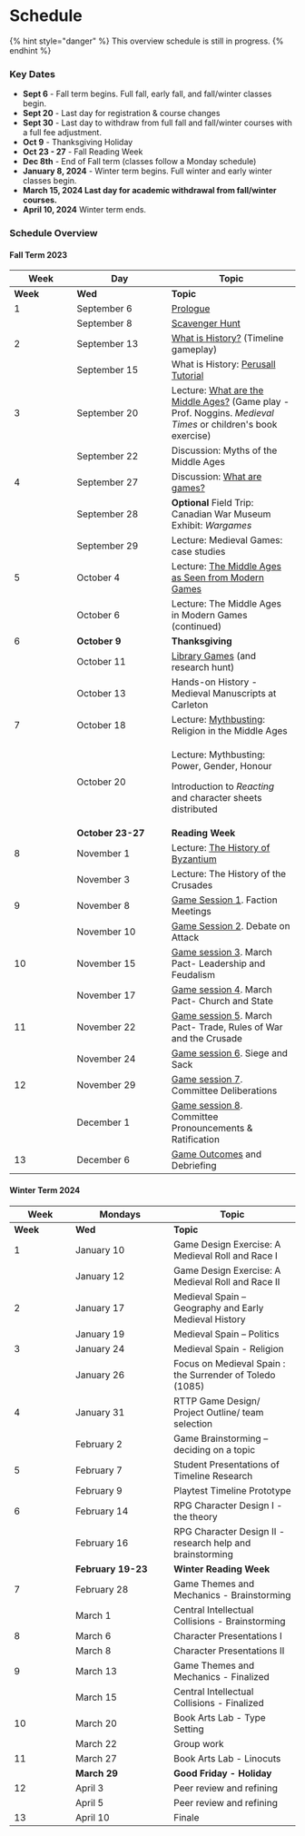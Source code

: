 # Schedule

{% hint style="danger" %}
This overview schedule is still in progress.&#x20;
{% endhint %}

### Key Dates

* **Sept 6** - Fall term begins. Full fall, early fall, and fall/winter classes begin.
* **Sept 20** - Last day for registration & course changes&#x20;
* **Sept 30** - Last day to withdraw from full fall and fall/winter courses with a full fee adjustment.
* **Oct 9** -  Thanksgiving Holiday
* **Oct 23 - 27** - Fall Reading Week
* **Dec 8th** - End of Fall term (classes follow a Monday schedule)
* **January 8, 2024** - Winter term begins. Full winter and early winter classes begin.
* **March 15, 2024 Last day for academic withdrawal from fall/winter courses.**
* **April 10, 2024** Winter term ends.

### Schedule Overview

#### Fall Term 2023

<table data-header-hidden><thead><tr><th width="94.59055118110237">Week</th><th width="151">Day</th><th>Topic</th></tr></thead><tbody><tr><td><strong>Week</strong></td><td><strong>Wed</strong></td><td><strong>Topic</strong></td></tr><tr><td>1</td><td>September 6</td><td><a href="../../pregame/welcome.md">Prologue</a></td></tr><tr><td></td><td>September 8</td><td><a href="../assignments/1.-scavenger-hunt.md">Scavenger Hunt</a></td></tr><tr><td>2</td><td>September 13</td><td><a href="../../fundamentals/2.-what-is-history.md">What is History?</a> (Timeline gameplay)</td></tr><tr><td></td><td>September 15</td><td>What is History: <a href="../assignments/2.2-introduction-to-perusall-in-class-optional/">Perusall Tutorial</a></td></tr><tr><td>3</td><td>September 20</td><td>Lecture: <a href="../../fundamentals/3.-what-are-the-middle-ages.md">What are the Middle Ages?</a> (Game play - Prof. Noggins. <em>Medieval Times</em> or children's book exercise)</td></tr><tr><td></td><td>September 22</td><td>Discussion: Myths of the Middle Ages</td></tr><tr><td>4</td><td>September 27</td><td>Discussion: <a href="../../fundamentals/4.-what-are-games/">What are games?</a></td></tr><tr><td></td><td>September 28</td><td><strong>Optional</strong> Field Trip: Canadian War Museum Exhibit: <em>Wargames</em></td></tr><tr><td></td><td>September 29</td><td>Lecture: Medieval Games: case studies</td></tr><tr><td>5</td><td>October 4</td><td>Lecture: <a href="../../historical-games-studies/5.-medieval-games.md">The Middle Ages as Seen from Modern Games</a></td></tr><tr><td></td><td>October 6</td><td>Lecture: The Middle Ages in Modern Games (continued)</td></tr><tr><td>6</td><td><strong>October 9</strong></td><td><strong>Thanksgiving</strong></td></tr><tr><td></td><td>October 11</td><td><a href="../../historical-games-studies/6.-research-week.md">Library Games</a> (and research hunt)</td></tr><tr><td></td><td>October 13</td><td>Hands-on History - Medieval Manuscripts at Carleton</td></tr><tr><td>7</td><td>October 18</td><td>Lecture: <a href="../../historical-games-studies/7.-mythbusting-the-middle-ages.md">Mythbusting</a>: Religion in the Middle Ages</td></tr><tr><td></td><td>October 20</td><td><p>Lecture: Mythbusting: Power, Gender, Honour</p><p></p><p>Introduction to <em>Reacting</em> and character sheets distributed</p></td></tr><tr><td></td><td><strong>October 23-27</strong></td><td><strong>Reading Week</strong></td></tr><tr><td>8</td><td>November 1</td><td>Lecture: <a href="../../the-remaking-of-the-medieval-world-1204/8.-background-to-the-fourth-crusade.md">The History of Byzantium</a></td></tr><tr><td></td><td>November 3</td><td>Lecture: The History of the Crusades</td></tr><tr><td>9</td><td>November 8</td><td><a href="../../the-remaking-of-the-medieval-world-1204/game-session-1-faction-meetings.md">Game Session 1</a>. Faction Meetings</td></tr><tr><td></td><td>November 10</td><td><a href="../../the-remaking-of-the-medieval-world-1204/game-session-2-debate-on-attack.md">Game Session 2</a>. Debate on Attack</td></tr><tr><td>10</td><td>November 15</td><td><a href="../../the-remaking-of-the-medieval-world-1204/game-session-3-march-pact-debate.md">Game session 3</a>. March Pact- Leadership and Feudalism</td></tr><tr><td></td><td>November 17</td><td><a href="../../the-remaking-of-the-medieval-world-1204/game-session-4-march-pact-debate.md">Game session 4</a>. March Pact- Church and State</td></tr><tr><td>11</td><td>November 22</td><td><a href="../../the-remaking-of-the-medieval-world-1204/game-session-5-march-pact.md">Game session 5</a>. March Pact- Trade, Rules of War and the Crusade</td></tr><tr><td></td><td>November 24</td><td><a href="../../the-remaking-of-the-medieval-world-1204/game-session-6-siege-and-sack.md">Game session 6</a>. Siege and Sack</td></tr><tr><td>12</td><td>November 29</td><td><a href="../../the-remaking-of-the-medieval-world-1204/game-session-7-committee-deliberations.md">Game session 7</a>. Committee Deliberations</td></tr><tr><td></td><td>December 1</td><td><a href="../../the-remaking-of-the-medieval-world-1204/game-session-8-committee-pronouncements-and-vote.md">Game session 8</a>. Committee Pronouncements &#x26; Ratification</td></tr><tr><td>13</td><td>December 6</td><td><a href="../../historical-games-studies/finale.md">Game Outcomes</a> and Debriefing</td></tr></tbody></table>

#### Winter Term 2024

<table data-header-hidden><thead><tr><th width="92.28571428571428">Week</th><th width="157">Mondays</th><th>Topic</th></tr></thead><tbody><tr><td><strong>Week</strong></td><td><strong>Wed</strong></td><td><strong>Topic</strong></td></tr><tr><td>1</td><td>January 10</td><td>Game Design Exercise: A Medieval Roll and Race I</td></tr><tr><td></td><td>January 12</td><td>Game Design Exercise: A Medieval Roll and Race II</td></tr><tr><td>2</td><td>January 17</td><td>Medieval Spain – Geography and Early Medieval History</td></tr><tr><td></td><td>January 19</td><td>Medieval Spain – Politics</td></tr><tr><td>3</td><td>January 24</td><td>Medieval Spain - Religion</td></tr><tr><td></td><td>January 26</td><td>Focus on Medieval Spain : the Surrender of Toledo (1085)</td></tr><tr><td>4</td><td>January 31</td><td>RTTP Game Design/ Project Outline/ team selection</td></tr><tr><td></td><td>February 2</td><td>Game Brainstorming – deciding on a topic </td></tr><tr><td>5</td><td>February 7</td><td>Student Presentations of Timeline Research</td></tr><tr><td></td><td>February 9</td><td>Playtest Timeline Prototype</td></tr><tr><td>6</td><td>February 14</td><td>​RPG Character Design I - the theory</td></tr><tr><td></td><td>February 16</td><td>RPG Character Design II - research help and brainstorming</td></tr><tr><td></td><td><strong>February 19-23</strong></td><td><strong>Winter Reading Week</strong></td></tr><tr><td>7</td><td>February 28</td><td>Game Themes and Mechanics - Brainstorming</td></tr><tr><td></td><td>March 1</td><td>Central Intellectual Collisions - Brainstorming</td></tr><tr><td>8</td><td>March 6</td><td>Character Presentations I</td></tr><tr><td></td><td>March 8</td><td>Character Presentations II</td></tr><tr><td>9</td><td>March 13</td><td>Game Themes and Mechanics - Finalized</td></tr><tr><td></td><td>March 15</td><td>Central Intellectual Collisions - Finalized</td></tr><tr><td>10</td><td>March 20</td><td>Book Arts Lab - Type Setting</td></tr><tr><td></td><td>March 22</td><td>Group work</td></tr><tr><td>11</td><td>March 27</td><td>Book Arts Lab - Linocuts</td></tr><tr><td></td><td><strong>March 29</strong></td><td><strong>Good Friday - Holiday</strong></td></tr><tr><td>12</td><td>April 3</td><td>Peer review and refining</td></tr><tr><td></td><td>April 5</td><td>Peer review and refining</td></tr><tr><td>13</td><td>April 10</td><td>Finale</td></tr></tbody></table>
